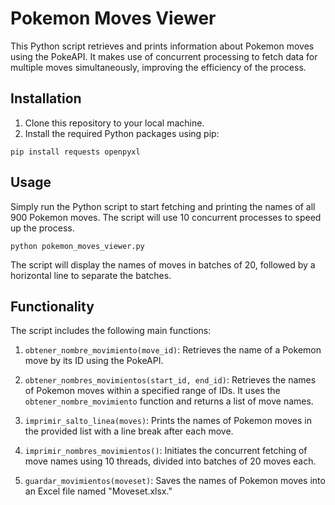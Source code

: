 
# Pokemon Moves Viewer

This Python script retrieves and prints information about Pokemon moves using the PokeAPI. It makes use of concurrent processing to fetch data for multiple moves simultaneously, improving the efficiency of the process.

## Installation

1.  Clone this repository to your local machine.
2.  Install the required Python packages using pip:


`pip install requests openpyxl` 

## Usage

Simply run the Python script to start fetching and printing the names of all 900 Pokemon moves. The script will use 10 concurrent processes to speed up the process.


`python pokemon_moves_viewer.py` 

The script will display the names of moves in batches of 20, followed by a horizontal line to separate the batches.

## Functionality

The script includes the following main functions:

1.  `obtener_nombre_movimiento(move_id)`: Retrieves the name of a Pokemon move by its ID using the PokeAPI.
    
2.  `obtener_nombres_movimientos(start_id, end_id)`: Retrieves the names of Pokemon moves within a specified range of IDs. It uses the `obtener_nombre_movimiento` function and returns a list of move names.
    
3.  `imprimir_salto_linea(moves)`: Prints the names of Pokemon moves in the provided list with a line break after each move.
    
4.  `imprimir_nombres_movimientos()`: Initiates the concurrent fetching of move names using 10 threads, divided into batches of 20 moves each.
    
5.  `guardar_movimientos(moveset)`: Saves the names of Pokemon moves into an Excel file named "Moveset.xlsx."